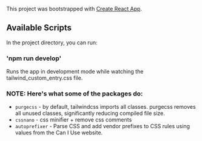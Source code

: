 This project was bootstrapped with [Create React App](https://github.com/facebook/create-react-app).

## Available Scripts

In the project directory, you can run:

### 'npm run develop'

Runs the app in development mode while watching the tailwind_custom_entry.css file.

### NOTE: Here's what some of the packages do:

- `purgecss` - by default, tailwindcss imports all classes. purgecss removes all unused classes, significantly reducing compiled file size.
- `cssnano` - css minifier + remove css comments
- `autoprefixer` - Parse CSS and add vendor prefixes to CSS rules using values from the Can I Use website.
